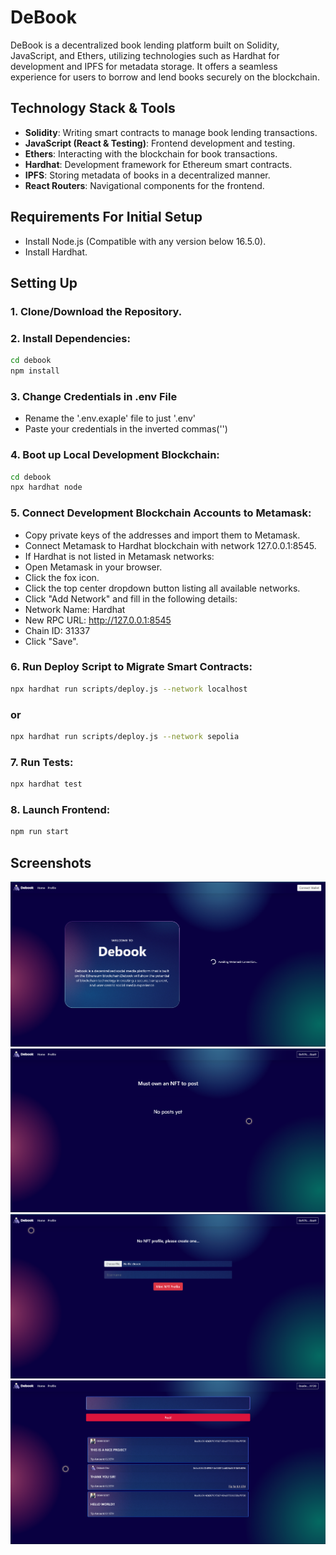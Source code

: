 # DeBook

DeBook is a decentralized book lending platform built on Solidity, JavaScript, and Ethers, utilizing technologies such as Hardhat for development and IPFS for metadata storage. It offers a seamless experience for users to borrow and lend books securely on the blockchain.

## Technology Stack & Tools

- **Solidity**: Writing smart contracts to manage book lending transactions.
- **JavaScript (React & Testing)**: Frontend development and testing.
- **Ethers**: Interacting with the blockchain for book transactions.
- **Hardhat**: Development framework for Ethereum smart contracts.
- **IPFS**: Storing metadata of books in a decentralized manner.
- **React Routers**: Navigational components for the frontend.

## Requirements For Initial Setup

- Install Node.js (Compatible with any version below 16.5.0).
- Install Hardhat.

## Setting Up

### 1. **Clone/Download the Repository**.

### 2. **Install Dependencies**:
```bash
cd debook
npm install
```

### 3. **Change Credentials in .env File**
- Rename the '.env.exaple' file to just '.env'
- Paste your credentials in the inverted commas('')

### 4. **Boot up Local Development Blockchain:**
```bash
cd debook
npx hardhat node
```
### 5. **Connect Development Blockchain Accounts to Metamask:**

- Copy private keys of the addresses and import them to Metamask.
- Connect Metamask to Hardhat blockchain with network 127.0.0.1:8545.
- If Hardhat is not listed in Metamask networks:
- Open Metamask in your browser.
- Click the fox icon.
- Click the top center dropdown button listing all available networks.
- Click "Add Network" and fill in the following details:
- Network Name: Hardhat
- New RPC URL: http://127.0.0.1:8545
- Chain ID: 31337
- Click "Save".
### 6. **Run Deploy Script to Migrate Smart Contracts:**
```bash
npx hardhat run scripts/deploy.js --network localhost
```
### or
```bash
npx hardhat run scripts/deploy.js --network sepolia
```
### 7. **Run Tests:**
```bash
npx hardhat test
```
### 8. **Launch Frontend:**
```bash
npm run start
```

## Screenshots

![Projectimg1](https://github.com/AdityasWorks/DeBook_Decentralize_your_social_experience/blob/master/Screenshots/Screenshot%202024-04-21%20204343.png?raw=true)
![Projectimg2](https://github.com/AdityasWorks/DeBook_Decentralize_your_social_experience/blob/master/Screenshots/Screenshot%202024-04-21%20204651.png?raw=true)
![Projectimg3](https://github.com/AdityasWorks/DeBook_Decentralize_your_social_experience/blob/master/Screenshots/Screenshot%202024-04-21%20204736.png?raw=true)
![Projectimg4](https://github.com/AdityasWorks/DeBook_Decentralize_your_social_experience/blob/master/Screenshots/Screenshot%202024-04-21%20205541.png?raw=true)

